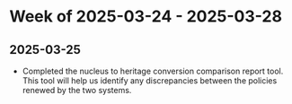 # Week of 2025-03-24 - 2025-03-28

## 2025-03-25 
- Completed the nucleus to heritage conversion comparison report tool. This tool will help us identify any discrepancies between the policies renewed by the two systems.